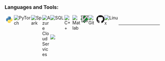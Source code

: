 <br />

### Languages and Tools:
<img align="left" alt="Python" width="30px" src="https://raw.githubusercontent.com/github/explore/80688e429a7d4ef2fca1e82350fe8e3517d3494d/topics/python/python.png" />
<img align="left" alt="PyTorch" width="56px" src="https://pytorch.org/assets/images/logo.svg" />
<img align="left" alt="Spark" width="36px" src="https://upload.wikimedia.org/wikipedia/commons/f/f3/Apache_Spark_logo.svg" />
<img align="left" alt="Azure Cloud Services" width="26px" src="https://raw.githubusercontent.com/benc-uk/icon-collection/master/azure-icons/Cloud-Services-(Classic).svg" />
<img align="left" alt="SQL" width="46px" src="https://blog.desafiolatam.com/wp-content/uploads/2018/05/sql-logo.png" />
<img align="left" alt="C++" width="26px" src="https://upload.wikimedia.org/wikipedia/commons/1/18/ISO_C%2B%2B_Logo.svg" />
<img align="left" alt="Matlab" width="26px" src="https://upload.wikimedia.org/wikipedia/commons/thumb/2/21/Matlab_Logo.png/667px-Matlab_Logo.png" />
<img align="left" alt="vim" width="26px" src="https://raw.githubusercontent.com/github/explore/80688e429a7d4ef2fca1e82350fe8e3517d3494d/topics/vim/vim.png" />
<img align="left" alt="Git" width="26px" src="https://git-scm.com/images/logos/downloads/Git-Icon-1788C.png" />
<img align="left" alt="GitHub" width="26px" src="https://raw.githubusercontent.com/github/explore/78df643247d429f6cc873026c0622819ad797942/topics/github/github.png" />
<img align="left" alt="Linux" width="46px" src="https://logos-marcas.com/wp-content/uploads/2020/09/Linux-Logo.png" />
<br />

---

<br />
<img align="left" src="https://github-readme-stats.vercel.app/api/top-langs/?username=Zurisen&theme=nord&hide=lua,C&coures,html&langs_count=6&layout=compact" />
<br />


